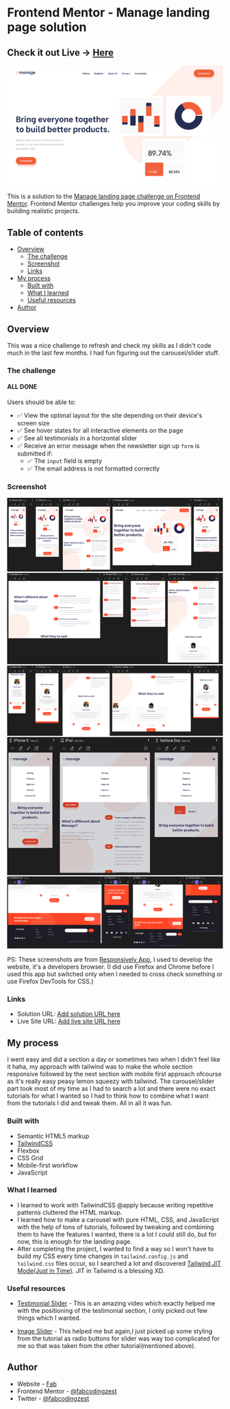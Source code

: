# Frontend Mentor - Manage landing page solution

## Check it out Live -> [Here](https://fab-manage.netlify.app/)

![screenshot 0](./design/screenshot-0.png)

This is a solution to the [Manage landing page challenge on Frontend Mentor](https://www.frontendmentor.io/challenges/manage-landing-page-SLXqC6P5). Frontend Mentor challenges help you improve your coding skills by building realistic projects.

## Table of contents

- [Overview](#overview)
  - [The challenge](#the-challenge)
  - [Screenshot](#screenshot)
  - [Links](#links)
- [My process](#my-process)
  - [Built with](#built-with)
  - [What I learned](#what-i-learned)
  - [Useful resources](#useful-resources)
- [Author](#author)

## Overview

This was a nice challenge to refresh and check my skills as I didn't code much in the last few months. I had fun figuring out the carousel/slider stuff.

### The challenge

#### ALL DONE

Users should be able to:

- ✅ View the optimal layout for the site depending on their device's screen size
- ✅ See hover states for all interactive elements on the page
- ✅ See all testimonials in a horizontal slider
- ✅ Receive an error message when the newsletter sign up `form` is submitted if:
  - ✅ The `input` field is empty
  - ✅ The email address is not formatted correctly

### Screenshot

![screenshot 1](./design/screenshot-1.png)
![screenshot 2](./design/screenshot-2.png)
![screenshot 3](./design/screenshot-3.png)
![screenshot 4](./design/screenshot-4.png)
![screenshot 5](./design/screenshot-5.png)

PS: These screenshots are from [Responsively App](https://responsively.app/), I used to develop the website, it's a developers browser. (I did use Firefox and Chrome before I used this app but switched only when I needed to cross check something or use Firefox DevTools for CSS.)

### Links

- Solution URL: [Add solution URL here](https://github.com/fabcodingzest/FE-manage-Landing-Page)
- Live Site URL: [Add live site URL here](https://fab-manage.netlify.app/)

## My process

I went easy and did a section a day or sometimes two when I didn't feel like it haha, my approach with tailwind was to make the whole section responsive followed by the next section with mobile first approach ofcourse as it's really easy peasy lemon squeezy with tailwind. The carousel/slider part took most of my time as I had to search a lot and there were no exact tutorials for what I wanted so I had to think how to combine what I want from the tutorials I did and tweak them. All in all it was fun.

### Built with

- Semantic HTML5 markup
- [TailwindCSS](https://tailwindcss.com/)
- Flexbox
- CSS Grid
- Mobile-first workflow
- JavaScript

### What I learned

- I learned to work with TailwindCSS @apply because writing repetitive patterns cluttered the HTML markup.
- I learned how to make a carousel with pure HTML, CSS, and JavaScript with the help of tons of tutorials, followed by tweaking and combining them to have the features I wanted, there is a lot I could still do, but for now, this is enough for the landing page.
- After completing the project, I wanted to find a way so I won't have to build my CSS every time changes in `tailwind.config.js` and `tailwind.css` files occur, so I searched a lot and discovered [Tailwind JIT Mode(Just in Time)](https://tailwindcss.com/docs/just-in-time-mode). JIT in Tailwind is a blessing XD.

### Useful resources

- [Testimonial Slider](https://www.youtube.com/watch?v=fzgLWi40-2g&list=LL&index=6) - This is an amazing video which exactly helped me with the positioning of the testimonial section, I only picked out few things which I wanted.

- [Image Slider](https://www.youtube.com/watch?v=0wvrlOyGlq0&list=LL&index=8&t=616s) - This helped me but again,I just picked up some styling from the tutorial as radio buttons for slider was way too complicated for me so that was taken from the other tutorial(mentioned above).

## Author

- Website - [Fab](https://linktr.ee/fabcodingzest)
- Frontend Mentor - [@fabcodingzest](https://www.frontendmentor.io/profile/fabcodingzest)
- Twitter - [@fabcodingzest](https://www.twitter.com/fabcodingzest)
